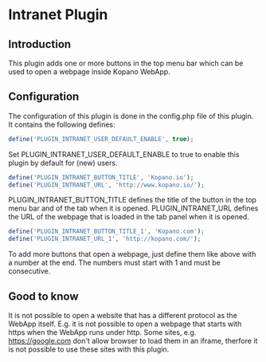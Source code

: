 # Intranet Plugin

## Introduction
This plugin adds one or more buttons in the top menu bar which can be used to open a webpage inside Kopano WebApp.


## Configuration
The configuration of this plugin is done in the config.php file of this plugin. It contains the following defines:


```php
define('PLUGIN_INTRANET_USER_DEFAULT_ENABLE', true);
```
Set PLUGIN_INTRANET_USER_DEFAULT_ENABLE to true to enable this plugin by default for (new) users.

```php
define('PLUGIN_INTRANET_BUTTON_TITLE', 'Kopano.io');
define('PLUGIN_INTRANET_URL', 'http://www.kopano.io/');
```
PLUGIN_INTRANET_BUTTON_TITLE defines the title of the button in the top menu bar and of the tab when it is opened.
PLUGIN_INTRANET_URL defines the URL of the webpage that is loaded in the tab panel when it is opened.

```php
define('PLUGIN_INTRANET_BUTTON_TITLE_1', 'Kopano.com');
define('PLUGIN_INTRANET_URL_1', 'http://kopano.com/');

```
To add more buttons that open a webpage, just define them like above with a number at the end. The numbers must start with 1 and must be consecutive.


## Good to know
It is not possible to open a website that has a different protocol as the WebApp itself. E.g. it is not possible to open a webpage that starts with https when the WebApp runs under http.
Some sites, e.g. https://google.com don't allow browser to load them in an iframe, therfore it is not possible to use these sites with this plugin.